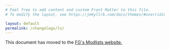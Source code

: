 ```yaml
---
# Feel free to add content and custom Front Matter to this file.
# To modify the layout, see https://jekyllrb.com/docs/themes/#overriding-theme-defaults

layout: default
permalink: /changelogs/ls/
---
```


This document has moved to the [FG's Modlists website.](https://www.fgsmodlists.com/living-skyrim/living-skyrim-changelog)